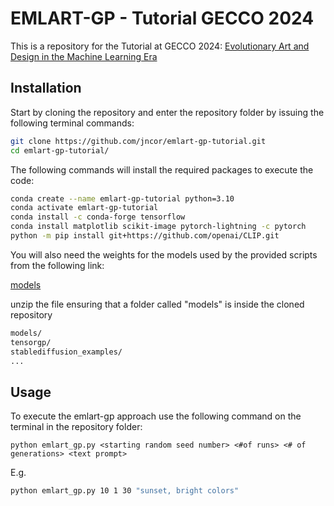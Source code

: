 # EMLART-GP - Tutorial GECCO 2024

This is a repository for the Tutorial at GECCO 2024: [Evolutionary Art and Design in the Machine Learning Era](https://gecco-2024.sigevo.org/Tutorials#id_Evolutionary%20Art%20and%20Design%20in%20the%20Machine%20Learning%20Era) 


## Installation

Start by cloning the repository and enter the repository folder by issuing the following terminal commands:

```bash
git clone https://github.com/jncor/emlart-gp-tutorial.git
cd emlart-gp-tutorial/
```

The following commands will install the required packages to execute the code:

```bash
conda create --name emlart-gp-tutorial python=3.10
conda activate emlart-gp-tutorial 
conda install -c conda-forge tensorflow
conda install matplotlib scikit-image pytorch-lightning -c pytorch
python -m pip install git+https://github.com/openai/CLIP.git         
```
You will also need the weights for the models used by the provided scripts from the following link:

[models](https://www.dropbox.com/s/vusdr3oo5htfqh9/models.zip?dl=1) 

unzip the file ensuring that a folder called "models" is inside the cloned repository 
```bash
models/
tensorgp/
stablediffusion_examples/
...
```

## Usage

To execute the emlart-gp approach use the following command on the terminal in the repository folder:

```console
python emlart_gp.py <starting random seed number> <#of runs> <# of generations> <text prompt>
```

E.g.
```bash
python emlart_gp.py 10 1 30 "sunset, bright colors" 
``` 
